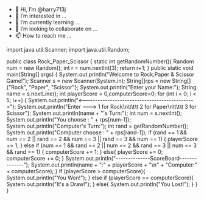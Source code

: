 - 👋 Hi, I’m @harry713j
- 👀 I’m interested in ...
- 🌱 I’m currently learning ...
- 💞️ I’m looking to collaborate on ...
- 📫 How to reach me ...

<!---
harry713j/harry713j is a ✨ special ✨ repository because its `README.md` (this file) appears on your GitHub profile.
You can click the Preview link to take a look at your changes.
--->
import java.util.Scanner;
import java.util.Random;

public class Rock_Paper_Scissor {
    static int getRandomNumber(){
        Random num = new Random();
        int r = num.nextInt(3);
        return r+1;
    }
    public static void main(String[] args) {
        System.out.println("Welcome to Rock,Paper & Scissor Game!");
        Scanner s = new Scanner(System.in);
        String[]rps = new String[]{"Rock", "Paper", "Scissor"};
        System.out.println("Enter your Name:");
        String name = s.nextLine();
        int playerScore = 0,computerScore=0;
        for (int i = 0; i < 5; i++) {
            System.out.println("<-------------------------------------------->");
            System.out.println("Enter --->   1 for Rock\n\t\t\t 2 for Paper\n\t\t\t 3 for Scissor");
            System.out.println(name + "'s Turn:");
            int num = s.nextInt();
            System.out.println("You choose : " + rps[num-1]);
            System.out.println("Computer's Turn:");
            int rand = getRandomNumber();
            System.out.println("Computer choose : " + rps[rand-1]);
            if (rand == 1 && num == 2 || rand == 2 && num == 3 || rand == 3 && num == 1) {
                playerScore += 1;
            }
            else if (num == 1 && rand == 2 || num == 2 && rand == 3 || num == 3 && rand == 1) {
                computerScore += 1;
            }
            else{
                playerScore += 0;
                computerScore += 0;
            }
            System.out.println("--------------ScoreBoard--------------");
            System.out.println(name + ":" + playerScore + "\n" + "Computer:" + computerScore);
        }
        if (playerScore > computerScore){
            System.out.println("You Won!");
        }
        else if (playerScore == computerScore){
            System.out.println("It's a Draw!");
        }
        else{
            System.out.println("You Lost!");
        }
    }
}

